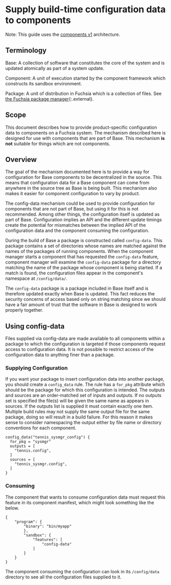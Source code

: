 # Supply build-time configuration data to components

Note: This guide uses the [components v1](/docs/glossary.md#components-v1)
architecture.

## Terminology

Base: A collection of software that constitutes the core of the system and is
updated atomically as part of a system update.

Component: A unit of execution started by the component framework which
constructs its sandbox environment.

Package: A unit of distribution in Fuchsia which is a collection of files. See [the Fuchsia package manager](/src/sys/pkg/bin/pm/README.md#structure-of-a-fuchsia-package){:.external}.

## Scope

This document describes how to provide product-specific configuration data to
components on a Fuchsia system. The mechanism described here is designed for
use with components that are part of Base. This mechanism **is** **not**
suitable for things which are not components.

## Overview

The goal of the mechanism documented here is to provide a way for configuration
for Base components to be decentralized in the source. This means that
configuration data for a Base component can come from anywhere in the source tree
as Base is being built. This mechanism also makes it easier for component
configuration to vary by product.

The config-data mechanism could be used to provide configuration for
components that are not part of Base, but using it for this is not recommended.
Among other things, the configuration itself is updated as part of Base.
Configuration implies an API and the different update timings create the
potential for mismatches between the implied API of the configuration data and
the component consuming the configuration.

During the build of Base a package is constructed called `config-data`. This
package contains a set of directories whose names are matched against the names
of the packages of running components. When the component manager starts a
component that has requested the `config-data` feature, component manager will
examine the `config-data` package for a directory matching the name of the
package whose component is being started. If a match is found, the configuration
files appear in the component's namespace at `/config/data/`.

The `config-data` package is a package included in Base itself and is therefore
updated exactly when Base is updated. This fact reduces the security concerns of
access based only on string matching since we should have a fair amount of trust
that the software in Base is designed to work properly together.

## Using config-data

Files supplied via config-data are made available to all components within a
package to which the configuration is targeted if those components request
access to configuration data. It is not possible to restrict access of the
configuration data to anything finer than a package.

### Supplying Configuration

If you want your package to insert configuration data into another package,
you should create a `config_data` rule. The rule has a `for_pkg` attribute
which should be the package for which this configuration is intended. The
outputs and sources are an order-matched set of inputs and outputs. If no outputs
set is specified the file(s) will be given the same name as appears in sources.
If the outputs list is supplied it must contain exactly one item. Multiple build
rules may not supply the same output file for the same package, doing so will
result in a build failure. For this reason it makes sense to consider namespacing
the output either by file name or directory conventions for each component.

```
config_data("tennis_sysmgr_config") {
  for_pkg = "sysmgr"
  outputs = [
    "tennis.config",
  ]
  sources = [
    "tennis_sysmgr.config",
  ]
}
```

### Consuming

The component that wants to consume configuration data must request this feature
in its component manifest, which might look something like the below.

```
{
    "program": {
        "binary": "bin/myapp"
        },
        "sandbox": {
            "features": [
                "config-data"
            ]
        }
    }
}
```

The component consuming the configuration can look in its `/config/data`
directory to see all the configuration files supplied to it.
